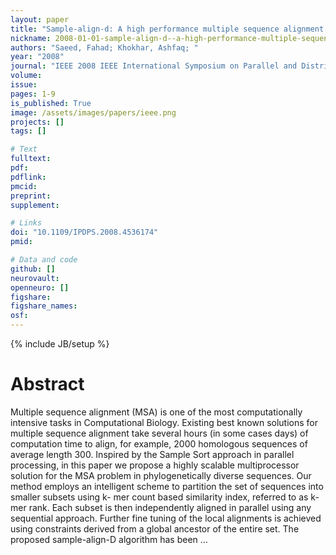 ```yaml
---
layout: paper
title: "Sample-align-d: A high performance multiple sequence alignment system using phylogenetic sampling and domain decomposition"
nickname: 2008-01-01-sample-align-d--a-high-performance-multiple-sequence-alignment-system-using-phylogenetic-sampling-and-domain-decomposition
authors: "Saeed, Fahad; Khokhar, Ashfaq; "
year: "2008"
journal: "IEEE 2008 IEEE International Symposium on Parallel and Distributed Processing"
volume: 
issue:
pages: 1-9
is_published: True
image: /assets/images/papers/ieee.png
projects: []
tags: []

# Text
fulltext:
pdf:
pdflink:
pmcid:
preprint: 
supplement:

# Links
doi: "10.1109/IPDPS.2008.4536174"
pmid:

# Data and code
github: []
neurovault:
openneuro: []
figshare:
figshare_names:
osf:
---
```

{% include JB/setup %}

# Abstract

Multiple sequence alignment (MSA) is one of the most computationally intensive tasks in Computational Biology. Existing best known solutions for multiple sequence alignment take several hours (in some cases days) of computation time to align, for example, 2000 homologous sequences of average length 300. Inspired by the Sample Sort approach in parallel processing, in this paper we propose a highly scalable multiprocessor solution for the MSA problem in phylogenetically diverse sequences. Our method employs an intelligent scheme to partition the set of sequences into smaller subsets using k- mer count based similarity index, referred to as k-mer rank. Each subset is then independently aligned in parallel using any sequential approach. Further fine tuning of the local alignments is achieved using constraints derived from a global ancestor of the entire set. The proposed sample-align-D algorithm has been …
